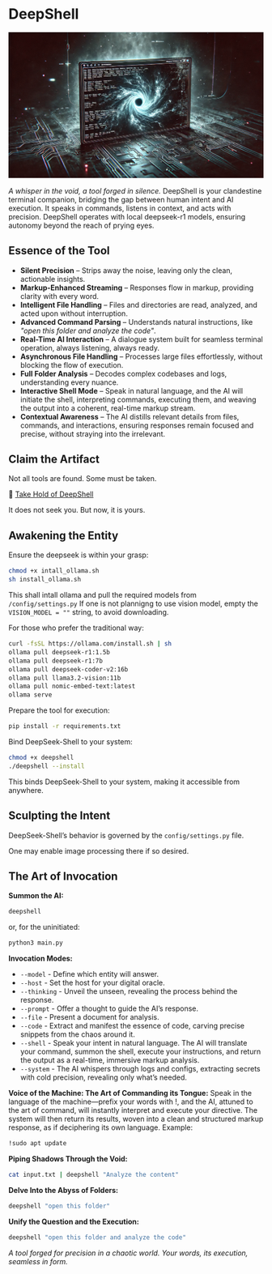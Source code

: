# DeepShell

![DeepShell](https://github.com/Abyss-c0re/deepshell/blob/main/LOGO.png)

_A whisper in the void, a tool forged in silence._ DeepShell is your clandestine terminal companion, bridging the gap between human intent and AI execution. It speaks in commands, listens in context, and acts with precision. DeepShell operates with local deepseek-r1 models, ensuring autonomy beyond the reach of prying eyes.

## Essence of the Tool

- **Silent Precision** – Strips away the noise, leaving only the clean, actionable insights.
- **Markup-Enhanced Streaming** – Responses flow in markup, providing clarity with every word.
- **Intelligent File Handling** – Files and directories are read, analyzed, and acted upon without interruption.
- **Advanced Command Parsing** – Understands natural instructions, like _"open this folder and analyze the code"_.
- **Real-Time AI Interaction** – A dialogue system built for seamless terminal operation, always listening, always ready.
- **Asynchronous File Handling** – Processes large files effortlessly, without blocking the flow of execution.
- **Full Folder Analysis** – Decodes complex codebases and logs, understanding every nuance.
- **Interactive Shell Mode** – Speak in natural language, and the AI will initiate the shell, interpreting commands, executing them, and weaving the output into a coherent, real-time markup stream.
- **Contextual Awareness** – The AI distills relevant details from files, commands, and interactions, ensuring responses remain focused and precise, without straying into the irrelevant.

## Claim the Artifact
Not all tools are found. Some must be taken.

🔗 [Take Hold of DeepShell](https://github.com/Abyss-c0re/deepshell/releases)

It does not seek you. But now, it is yours.

## Awakening the Entity

Ensure the deepseek is within your grasp:

```sh
chmod +x intall_ollama.sh
sh install_ollama.sh
```
This shall intall ollama and pull the required models from `/config/settings.py`
If one is not plannigng to use vision model, empty the `VISION_MODEL = ""` string, to avoid downloading.

For those who prefer the traditional way:

```sh
curl -fsSL https://ollama.com/install.sh | sh
ollama pull deepseek-r1:1.5b
ollama pull deepseek-r1:7b
ollama pull deepseek-coder-v2:16b
ollama pull llama3.2-vision:11b
ollama pull nomic-embed-text:latest
ollama serve 
```

Prepare the tool for execution:

```sh
pip install -r requirements.txt
```

Bind DeepSeek-Shell to your system:

```sh
chmod +x deepshell
./deepshell --install
```

This binds DeepSeek-Shell to your system, making it accessible from anywhere.

## Sculpting the Intent

DeepSeek-Shell’s behavior is governed by the `config/settings.py` file.

One may enable image processing there if so desired.

## The Art of Invocation

**Summon the AI:**

```sh
deepshell
```

or, for the uninitiated:

```sh
python3 main.py
```

**Invocation Modes:**

- `--model` - Define which entity will answer.
- `--host` - Set the host for your digital oracle.
- `--thinking` - Unveil the unseen, revealing the process behind the response.
- `--prompt` - Offer a thought to guide the AI’s response.
- `--file` - Present a document for analysis.
- `--code` - Extract and manifest the essence of code, carving precise snippets from the chaos around it.
- `--shell` - Speak your intent in natural language. The AI will translate your command, summon the shell, execute your instructions, and return the output as a real-time, immersive markup analysis.
- `--system` - The AI whispers through logs and configs, extracting secrets with cold precision, revealing only what’s needed.

**Voice of the Machine: The Art of Commanding its Tongue:**
Speak in the language of the machine—prefix your words with !, and the AI, attuned to the art of command, will instantly interpret and execute your directive. The system will then return its results, woven into a clean and structured markup response, as if deciphering its own language.
Example:

```sh
!sudo apt update
```

**Piping Shadows Through the Void:**

```sh
cat input.txt | deepshell "Analyze the content"
```

**Delve Into the Abyss of Folders:**

```sh
deepshell "open this folder"
```

**Unify the Question and the Execution:**

```sh
deepshell "open this folder and analyze the code"
```

_A tool forged for precision in a chaotic world. Your words, its execution, seamless in form._


